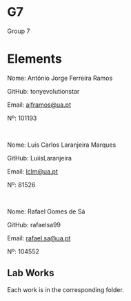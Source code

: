 # G7
Group 7

# Elements

Nome: António Jorge Ferreira Ramos

GitHub: tonyevolutionstar

Email: ajframos@ua.pt

Nº: 101193

<br>

Nome: Luís Carlos Laranjeira Marques

GitHub: LuiisLaranjeira

Email: lclm@ua.pt

Nº: 81526

<br>

Nome: Rafael Gomes de Sá

GitHub: rafaelsa99

Email: rafael.sa@ua.pt

Nº: 104552

## Lab Works

Each work is in the corresponding folder.
